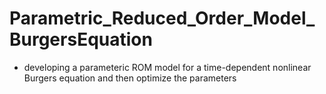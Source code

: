 # Parametric_Reduced_Order_Model_BurgersEquation
* developing a parameteric ROM model for a time-dependent nonlinear Burgers equation and then optimize the parameters
